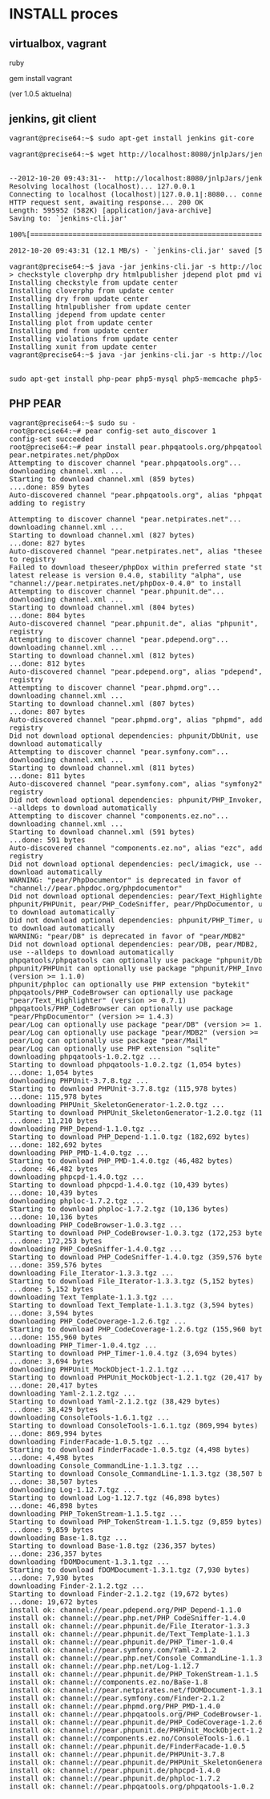 INSTALL proces
=================

virtualbox, vagrant
--------------------

ruby

gem install vagrant

(ver 1.0.5 aktuelna)


jenkins, git client
------------------------

<pre>
vagrant@precise64:~$ sudo apt-get install jenkins git-core

vagrant@precise64:~$ wget http://localhost:8080/jnlpJars/jenkins-cli.jar


--2012-10-20 09:43:31--  http://localhost:8080/jnlpJars/jenkins-cli.jar
Resolving localhost (localhost)... 127.0.0.1
Connecting to localhost (localhost)|127.0.0.1|:8080... connected.
HTTP request sent, awaiting response... 200 OK
Length: 595952 (582K) [application/java-archive]
Saving to: `jenkins-cli.jar'

100%[==========================================================================================================>] 595,952     --.-K/s   in 0.05s   

2012-10-20 09:43:31 (12.1 MB/s) - `jenkins-cli.jar' saved [595952/595952]

vagrant@precise64:~$ java -jar jenkins-cli.jar -s http://localhost:8080 install-plugin \
> checkstyle cloverphp dry htmlpublisher jdepend plot pmd violations xunit
Installing checkstyle from update center
Installing cloverphp from update center
Installing dry from update center
Installing htmlpublisher from update center
Installing jdepend from update center
Installing plot from update center
Installing pmd from update center
Installing violations from update center
Installing xunit from update center
vagrant@precise64:~$ java -jar jenkins-cli.jar -s http://localhost:8080 safe-restart


sudo apt-get install php-pear php5-mysql php5-memcache php5-imagick php5-curl php-apc php5-sqlite php5-xsl php5-xdebug
</pre>



PHP PEAR
--------

<pre>
vagrant@precise64:~$ sudo su -
root@precise64:~# pear config-set auto_discover 1
config-set succeeded
root@precise64:~# pear install pear.phpqatools.org/phpqatools
pear.netpirates.net/phpDox
Attempting to discover channel "pear.phpqatools.org"...
downloading channel.xml ...
Starting to download channel.xml (859 bytes)
....done: 859 bytes
Auto-discovered channel "pear.phpqatools.org", alias "phpqatools",
adding to registry

Attempting to discover channel "pear.netpirates.net"...
downloading channel.xml ...
Starting to download channel.xml (827 bytes)
...done: 827 bytes
Auto-discovered channel "pear.netpirates.net", alias "theseer", adding
to registry
Failed to download theseer/phpDox within preferred state "stable",
latest release is version 0.4.0, stability "alpha", use
"channel://pear.netpirates.net/phpDox-0.4.0" to install
Attempting to discover channel "pear.phpunit.de"...
downloading channel.xml ...
Starting to download channel.xml (804 bytes)
...done: 804 bytes
Auto-discovered channel "pear.phpunit.de", alias "phpunit", adding to
registry
Attempting to discover channel "pear.pdepend.org"...
downloading channel.xml ...
Starting to download channel.xml (812 bytes)
...done: 812 bytes
Auto-discovered channel "pear.pdepend.org", alias "pdepend", adding to
registry
Attempting to discover channel "pear.phpmd.org"...
downloading channel.xml ...
Starting to download channel.xml (807 bytes)
...done: 807 bytes
Auto-discovered channel "pear.phpmd.org", alias "phpmd", adding to
registry
Did not download optional dependencies: phpunit/DbUnit, use --alldeps to
download automatically
Attempting to discover channel "pear.symfony.com"...
downloading channel.xml ...
Starting to download channel.xml (811 bytes)
...done: 811 bytes
Auto-discovered channel "pear.symfony.com", alias "symfony2", adding to
registry
Did not download optional dependencies: phpunit/PHP_Invoker, use
--alldeps to download automatically
Attempting to discover channel "components.ez.no"...
downloading channel.xml ...
Starting to download channel.xml (591 bytes)
...done: 591 bytes
Auto-discovered channel "components.ez.no", alias "ezc", adding to
registry
Did not download optional dependencies: pecl/imagick, use --alldeps to
download automatically
WARNING: "pear/PhpDocumentor" is deprecated in favor of
"channel://pear.phpdoc.org/phpdocumentor"
Did not download optional dependencies: pear/Text_Highlighter,
phpunit/PHPUnit, pear/PHP_CodeSniffer, pear/PhpDocumentor, use --alldeps
to download automatically
Did not download optional dependencies: phpunit/PHP_Timer, use --alldeps
to download automatically
WARNING: "pear/DB" is deprecated in favor of "pear/MDB2"
Did not download optional dependencies: pear/DB, pear/MDB2, pear/Mail,
use --alldeps to download automatically
phpqatools/phpqatools can optionally use package "phpunit/DbUnit"
phpunit/PHPUnit can optionally use package "phpunit/PHP_Invoker"
(version >= 1.1.0)
phpunit/phploc can optionally use PHP extension "bytekit"
phpqatools/PHP_CodeBrowser can optionally use package
"pear/Text_Highlighter" (version >= 0.7.1)
phpqatools/PHP_CodeBrowser can optionally use package
"pear/PhpDocumentor" (version >= 1.4.3)
pear/Log can optionally use package "pear/DB" (version >= 1.3)
pear/Log can optionally use package "pear/MDB2" (version >= 2.0.0RC1)
pear/Log can optionally use package "pear/Mail"
pear/Log can optionally use PHP extension "sqlite"
downloading phpqatools-1.0.2.tgz ...
Starting to download phpqatools-1.0.2.tgz (1,054 bytes)
...done: 1,054 bytes
downloading PHPUnit-3.7.8.tgz ...
Starting to download PHPUnit-3.7.8.tgz (115,978 bytes)
...done: 115,978 bytes
downloading PHPUnit_SkeletonGenerator-1.2.0.tgz ...
Starting to download PHPUnit_SkeletonGenerator-1.2.0.tgz (11,210 bytes)
...done: 11,210 bytes
downloading PHP_Depend-1.1.0.tgz ...
Starting to download PHP_Depend-1.1.0.tgz (182,692 bytes)
...done: 182,692 bytes
downloading PHP_PMD-1.4.0.tgz ...
Starting to download PHP_PMD-1.4.0.tgz (46,482 bytes)
...done: 46,482 bytes
downloading phpcpd-1.4.0.tgz ...
Starting to download phpcpd-1.4.0.tgz (10,439 bytes)
...done: 10,439 bytes
downloading phploc-1.7.2.tgz ...
Starting to download phploc-1.7.2.tgz (10,136 bytes)
...done: 10,136 bytes
downloading PHP_CodeBrowser-1.0.3.tgz ...
Starting to download PHP_CodeBrowser-1.0.3.tgz (172,253 bytes)
...done: 172,253 bytes
downloading PHP_CodeSniffer-1.4.0.tgz ...
Starting to download PHP_CodeSniffer-1.4.0.tgz (359,576 bytes)
...done: 359,576 bytes
downloading File_Iterator-1.3.3.tgz ...
Starting to download File_Iterator-1.3.3.tgz (5,152 bytes)
...done: 5,152 bytes
downloading Text_Template-1.1.3.tgz ...
Starting to download Text_Template-1.1.3.tgz (3,594 bytes)
...done: 3,594 bytes
downloading PHP_CodeCoverage-1.2.6.tgz ...
Starting to download PHP_CodeCoverage-1.2.6.tgz (155,960 bytes)
...done: 155,960 bytes
downloading PHP_Timer-1.0.4.tgz ...
Starting to download PHP_Timer-1.0.4.tgz (3,694 bytes)
...done: 3,694 bytes
downloading PHPUnit_MockObject-1.2.1.tgz ...
Starting to download PHPUnit_MockObject-1.2.1.tgz (20,417 bytes)
...done: 20,417 bytes
downloading Yaml-2.1.2.tgz ...
Starting to download Yaml-2.1.2.tgz (38,429 bytes)
...done: 38,429 bytes
downloading ConsoleTools-1.6.1.tgz ...
Starting to download ConsoleTools-1.6.1.tgz (869,994 bytes)
...done: 869,994 bytes
downloading FinderFacade-1.0.5.tgz ...
Starting to download FinderFacade-1.0.5.tgz (4,498 bytes)
...done: 4,498 bytes
downloading Console_CommandLine-1.1.3.tgz ...
Starting to download Console_CommandLine-1.1.3.tgz (38,507 bytes)
...done: 38,507 bytes
downloading Log-1.12.7.tgz ...
Starting to download Log-1.12.7.tgz (46,898 bytes)
...done: 46,898 bytes
downloading PHP_TokenStream-1.1.5.tgz ...
Starting to download PHP_TokenStream-1.1.5.tgz (9,859 bytes)
...done: 9,859 bytes
downloading Base-1.8.tgz ...
Starting to download Base-1.8.tgz (236,357 bytes)
...done: 236,357 bytes
downloading fDOMDocument-1.3.1.tgz ...
Starting to download fDOMDocument-1.3.1.tgz (7,930 bytes)
...done: 7,930 bytes
downloading Finder-2.1.2.tgz ...
Starting to download Finder-2.1.2.tgz (19,672 bytes)
...done: 19,672 bytes
install ok: channel://pear.pdepend.org/PHP_Depend-1.1.0
install ok: channel://pear.php.net/PHP_CodeSniffer-1.4.0
install ok: channel://pear.phpunit.de/File_Iterator-1.3.3
install ok: channel://pear.phpunit.de/Text_Template-1.1.3
install ok: channel://pear.phpunit.de/PHP_Timer-1.0.4
install ok: channel://pear.symfony.com/Yaml-2.1.2
install ok: channel://pear.php.net/Console_CommandLine-1.1.3
install ok: channel://pear.php.net/Log-1.12.7
install ok: channel://pear.phpunit.de/PHP_TokenStream-1.1.5
install ok: channel://components.ez.no/Base-1.8
install ok: channel://pear.netpirates.net/fDOMDocument-1.3.1
install ok: channel://pear.symfony.com/Finder-2.1.2
install ok: channel://pear.phpmd.org/PHP_PMD-1.4.0
install ok: channel://pear.phpqatools.org/PHP_CodeBrowser-1.0.3
install ok: channel://pear.phpunit.de/PHP_CodeCoverage-1.2.6
install ok: channel://pear.phpunit.de/PHPUnit_MockObject-1.2.1
install ok: channel://components.ez.no/ConsoleTools-1.6.1
install ok: channel://pear.phpunit.de/FinderFacade-1.0.5
install ok: channel://pear.phpunit.de/PHPUnit-3.7.8
install ok: channel://pear.phpunit.de/PHPUnit_SkeletonGenerator-1.2.0
install ok: channel://pear.phpunit.de/phpcpd-1.4.0
install ok: channel://pear.phpunit.de/phploc-1.7.2
install ok: channel://pear.phpqatools.org/phpqatools-1.0.2

</pre>

